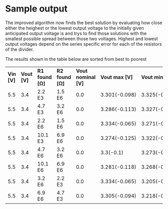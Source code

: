 <h1>Sample output</h1>
The improved algorithm now finds the best solution by evaluating how close either the heighest or the lowest output voltage to the initially given
anticipated output voltage is and trys to find those solutions with the smallest possible spread between those two voltages. Highest and lowest 
output voltages depend on the series specific error for each of the resistors of the divider.</p>

<p>The results shown in the table below are sorted from best to poorest</p> 

<!DOCTYPE html>
<head>

</head>
<body>
<table>
<tr>
<td><b>Vin [V]</b></td>
<td><b>Vout [V]</b></td>
<td><b>R1 found [&Omega;]</b></td>
<td><b>R2 found [&Omega;]</b></td>
<td><b>Vout nominal [V]</b></td>
<td><b>Vout max [V]</b></td>
<td><b>Vout min [V]</b></td>
<td><b>Error margin [V]</b></td>
</tr>
<tr>
<td>5.5</td>
<td>3.4</td>
<td>2.2 E3</td>
<td>1.5 E6</td>
<td>0.0</td>
<td>3.301(-0.098)</td>
<td>3.325(-0.074)</td>
<td>-0.024</td>
</tr>
<tr>
<td>5.5</td>
<td>3.4</td>
<td>4.7 E3</td>
<td>3.2 E6</td>
<td>0.0</td>
<td>3.286(-0.113)</td>
<td>3.327(-0.072)</td>
<td>-0.04</td>
</tr>
<tr>
<td>5.5</td>
<td>3.4</td>
<td>2.2 E6</td>
<td>1.5 E6</td>
<td>0.0</td>
<td>3.334(-0.065)</td>
<td>3.271(-0.129)</td>
<td>0.064</td>
</tr>
<tr>
<td>5.5</td>
<td>3.4</td>
<td>10.1 E3</td>
<td>6.9 E6</td>
<td>0.0</td>
<td>3.274(-0.125)</td>
<td>3.322(-0.077)</td>
<td>-0.048</td>
</tr>
<tr>
<td>5.5</td>
<td>3.4</td>
<td>4.7 E6</td>
<td>3.2 E6</td>
<td>0.0</td>
<td>3.3(-0.1)</td>
<td>3.273(-0.126)</td>
<td>0.027</td>
</tr>
<tr>
<td>5.5</td>
<td>3.4</td>
<td>10.1 E6</td>
<td>6.9 E6</td>
<td>0.0</td>
<td>3.281(-0.118)</td>
<td>3.268(-0.132)</td>
<td>0.014</td>
</tr>
<tr>
<td>5.5</td>
<td>3.4</td>
<td>3.2 E6</td>
<td>2.2 E3</td>
<td>0.0</td>
<td>3.334(-0.065)</td>
<td>3.205(-0.194)</td>
<td>0.13</td>
</tr>
<tr>
<td>5.5</td>
<td>3.4</td>
<td>6.9 E6</td>
<td>4.7 E3</td>
<td>0.0</td>
<td>3.305(-0.094)</td>
<td>3.218(-0.181)</td>
<td>0.088</td>
</tr>
</table>
</body>
